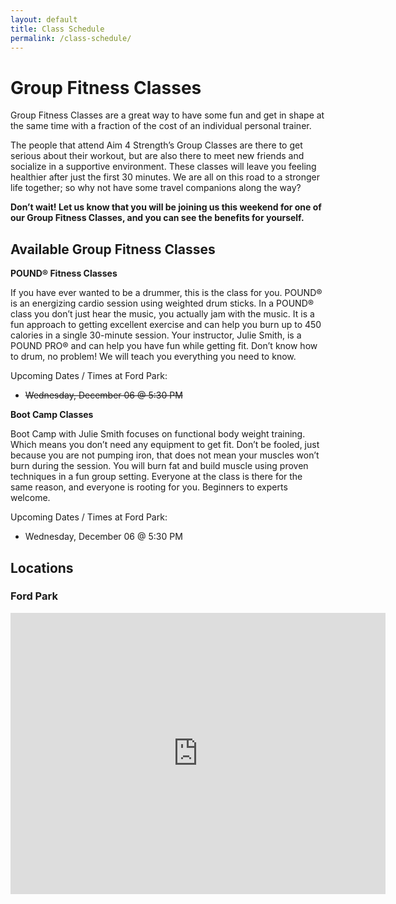 ```yaml
---
layout: default
title: Class Schedule
permalink: /class-schedule/
---
```

# Group Fitness Classes

Group Fitness Classes are a great way to have some fun and get in shape at the same time with a fraction of the cost of an individual personal trainer.

The people that attend Aim 4 Strength’s Group Classes are there to get serious about their workout, but are also there to meet new friends and socialize in a supportive environment. These classes will leave you feeling healthier after just the first 30 minutes. We are all on this road to a stronger life together; so why not have some travel companions along the way?

**Don’t wait! Let us know that you will be joining us this weekend for one of our Group Fitness Classes, and you can see the benefits for yourself.**

## **Available Group Fitness Classes**

**POUND® Fitness Classes**

If you have ever wanted to be a drummer, this is the class for you. POUND® is an energizing cardio session using weighted drum sticks. In a POUND® class you don’t just hear the music, you actually jam with the music. It is a fun approach to getting excellent exercise and can help you burn up to 450 calories in a single 30-minute session.  Your instructor, Julie Smith, is a POUND PRO® and can help you have fun while getting fit.  Don’t know how to drum, no problem! We will teach you everything you need to know.

Upcoming Dates / Times at Ford Park:

* ~~Wednesday, December 06 @ 5:30 PM~~

**Boot Camp Classes**

Boot Camp with Julie Smith focuses on functional body weight training. Which means you don’t need any equipment to get fit. Don’t be fooled, just because you are not pumping iron, that does not mean your muscles won’t burn during the session. You will burn fat and build muscle using proven techniques in a fun group setting. Everyone at the class is there for the same reason, and everyone is rooting for you. Beginners to experts welcome.

Upcoming Dates / Times at Ford Park:

* Wednesday, December 06 @ 5:30 PM

## Locations

### Ford Park

<div class="google-embed-map">

<div id="embedded-map-canvas" style="height: 100%; width: 100%; max-width: 100%;">

<p style="text-align: left;"><iframe style="border: 0px;" src="https://www.google.com/maps/embed?pb=!1m18!1m12!1m3!1d3224.268311923807!2d-117.16173428476682!3d34.04235202569861!2m3!1f0!2f0!3f0!3m2!1i1024!2i768!4f13.1!3m3!1m2!1s0x80db56086c8c66e5%3A0x5c9681b009f666a9!2s1355+E+Redlands+Blvd%2C+Redlands%2C+CA+92374!5e1!3m2!1sen!2sus!4v1496431240884" width="600" height="450" frameborder="0" allowfullscreen="allowfullscreen"></iframe></p></div></div>
